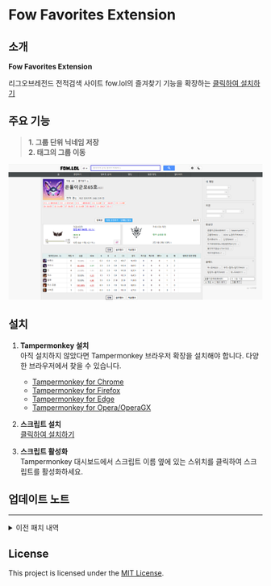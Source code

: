 # Fow Favorites Extension  

## 소개  
**Fow Favorites Extension**  

리그오브레전드 전적검색 사이트 fow.lol의 즐겨찾기 기능을 확장하는 
[클릭하여 설치하기](https://github.com/jinhyeonseo01/fow-favorites-extension/raw/main/src/fowlol-flower-ext.js)

## 주요 기능  
> **1. 그룹 단위 닉네임 저장**  
> **2. 태그의 그룹 이동**  

![example](./docs/guide.png)

## 설치  
1. **Tampermonkey 설치**  
   아직 설치하지 않았다면 Tampermonkey 브라우저 확장을 설치해야 합니다. 다양한 브라우저에서 찾을 수 있습니다.  

   - [Tampermonkey for Chrome](https://chrome.google.com/webstore/detail/tampermonkey/dhdgffkkebhmkfjojejmpbldmpobfkfo)
   - [Tampermonkey for Firefox](https://addons.mozilla.org/en-US/firefox/addon/tampermonkey/)
   - [Tampermonkey for Edge](https://microsoftedge.microsoft.com/addons/detail/tampermonkey/iikmkjmpaadaobahmlepeloendndfphd)
   - [Tampermonkey for Opera/OperaGX](https://addons.opera.com/en-gb/extensions/details/tampermonkey-beta/)

2. **스크립트 설치**  
    [클릭하여 설치하기](https://github.com/jinhyeonseo01/fow-favorites-extension/raw/main/src/fowlol-flower-ext.js)

3. **스크립트 활성화**  
    Tampermonkey 대시보드에서 스크립트 이름 옆에 있는 스위치를 클릭하여 스크립트를 활성화하세요.

## 업데이트 노트

* * *  
<details>
<summary>이전 패치 내역</summary>

#### 1.1.0
릴리즈  

* * *  

</details>

## License  
This project is licensed under the [MIT License](LICENSE).